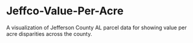# Jeffco-Value-Per-Acre
A visualization of Jefferson County AL parcel data for showing value per acre disparities across the county.
